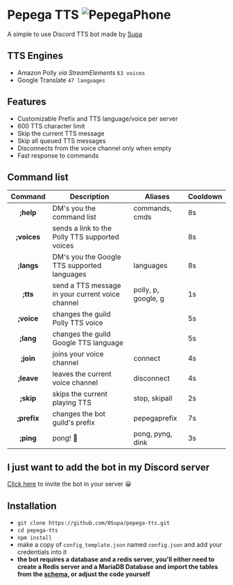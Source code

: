# Pepega TTS ![PepegaPhone](https://cdn.frankerfacez.com/emoticon/312720/1)
 A simple to use Discord TTS bot made by [Supa](https://discord.com/users/535820575868715008)
## TTS Engines
 * Amazon Polly *via StreamElements* `63 voices`
 * Google Translate `47 languages`

## Features
 * Customizable Prefix and TTS language/voice per server
 * 600 TTS character limit
 * Skip the current TTS message
 * Skip all queued TTS messages
 * Disconnects from the voice channel only when empty
 * Fast response to commands

## Command list
| Command | Description | Aliases | Cooldown |
|:---:|---|---|---|
| **;help** | DM's you the command list | commands, cmds | 8s |
| **;voices** | sends a link to the Polly TTS supported voices |  | 8s |
| **;langs** | DM's you the Google TTS supported languages | languages | 8s |
| **;tts** | send a TTS message in your current voice channel | polly, p, google, g | 1s |
| **;voice** | changes the guild Polly TTS voice |  | 5s |
| **;lang** | changes the guild Google TTS language |  | 5s |
| **;join** | joins your voice channel | connect | 4s |
| **;leave** | leaves the current voice channel | disconnect | 4s |
| **;skip** | skips the current playing TTS | stop, skipall | 2s |
| **;prefix** | changes the bot guild's prefix | pepegaprefix | 7s |
| **;ping** | pong! 🏓 | pong, pyng, dink | 3s |

## I just want to add the bot in my Discord server
[Click here](https://discord.com/oauth2/authorize?client_id=837274404551524372&scope=bot&permissions=0) to invite the bot in your server 😀

## Installation
* `git clone https://github.com/0Supa/pepega-tts.git`
* `cd pepega-tts`
* `npm install`
* make a copy of `config_template.json` named `config.json` and add your credentials into it
* **the bot requires a database and a redis server, you'll either need to create a Redis server and a MariaDB Database and import the tables from the [schema](schema.sql), or adjust the code yourself**
